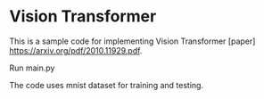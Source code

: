# Vision Transformer

This is a sample code for implementing Vision Transformer [paper] https://arxiv.org/pdf/2010.11929.pdf.

Run main.py


The code uses mnist dataset for training and testing.


